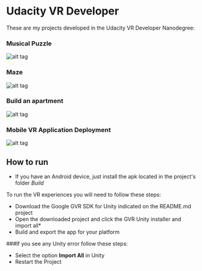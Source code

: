 # Udacity VR Developer

These are my projects developed in the Udacity VR Developer Nanodegree:

### Musical Puzzle
![alt tag](https://github.com/devreis/Udacity-VRDeveloper/raw/master/VR%20Musical%20Puzzle/Documentation/Start.png?raw=true)
### Maze
![alt tag](https://github.com/devreis/Udacity-VRDeveloper/blob/master/Maze/Screenshots/BirdView.png?raw=true)
### Build an apartment
![alt tag](https://github.com/devreis/Udacity-VRDeveloper/blob/master/Build%20an%20Apartment/Screenshots/DoorView.png?raw=true)
### Mobile VR Application Deployment
![alt tag](https://github.com/devreis/Udacity-VRDeveloper/blob/master/Mobile%20VR%20Application%20Deployment/Screenshots/CubeView.png?raw=true)


## How to run

- If you have an Android device, just install the apk located in the project's folder _Build_

To run the VR experiences you will need to follow these steps:

- Download the Google GVR SDK for Unity indicated on the README.md project 
- Open the downloaded project and click the GVR Unity installer and import all*
- Build and export the app for your platform 

###If you see any Unity error follow these steps:

- Select the option **Import All** in Unity
- Restart the Project


